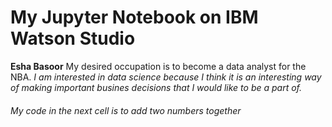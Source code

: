 # My Jupyter Notebook on IBM Watson Studio

**Esha Basoor**
My desired occupation is to become a data analyst for the NBA.
*I am interested in data science because I think it is an interesting way of making important busines decisions that I would like to be a part of.*
###### My code in the next cell is to add two numbers together 
